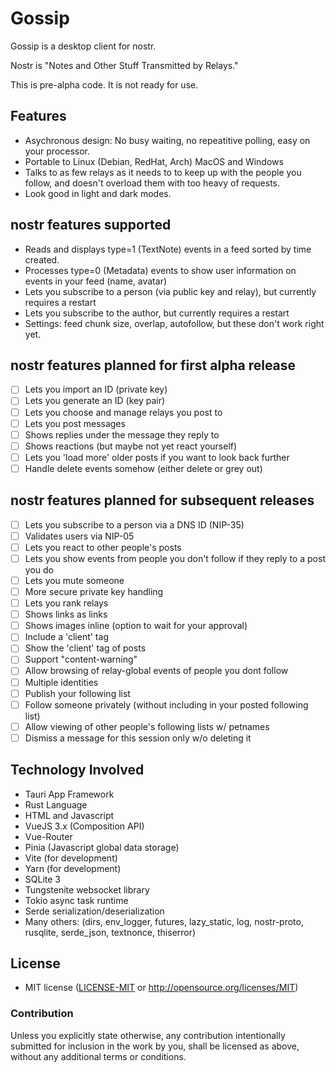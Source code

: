 # Gossip

Gossip is a desktop client for nostr.

Nostr is "Notes and Other Stuff Transmitted by Relays."

This is pre-alpha code. It is not ready for use.

## Features

- Asychronous design: No busy waiting, no repeatitive polling, easy on your processor.
- Portable to Linux (Debian, RedHat, Arch) MacOS and Windows
- Talks to as few relays as it needs to to keep up with the people you follow, and doesn't overload them with too heavy of requests.
- Look good in light and dark modes.

## nostr features supported

- Reads and displays type=1 (TextNote) events in a feed sorted by time created.
- Processes type=0 (Metadata) events to show user information on events in your feed (name, avatar)
- Lets you subscribe to a person (via public key and relay), but currently requires a restart
- Lets you subscribe to the author, but currently requires a restart
- Settings: feed chunk size, overlap, autofollow, but these don't work right yet.

## nostr features planned for first alpha release

- [ ] Lets you import an ID (private key)
- [ ] Lets you generate an ID (key pair)
- [ ] Lets you choose and manage relays you post to
- [ ] Lets you post messages
- [ ] Shows replies under the message they reply to
- [ ] Shows reactions (but maybe not yet react yourself)
- [ ] Lets you 'load more' older posts if you want to look back further
- [ ] Handle delete events somehow (either delete or grey out)

## nostr features planned for subsequent releases

- [ ] Lets you subscribe to a person via a DNS ID (NIP-35)
- [ ] Validates users via NIP-05
- [ ] Lets you react to other people's posts
- [ ] Lets you show events from people you don't follow if they reply to a post you do
- [ ] Lets you mute someone
- [ ] More secure private key handling
- [ ] Lets you rank relays
- [ ] Shows links as links
- [ ] Shows images inline (option to wait for your approval)
- [ ] Include a 'client' tag
- [ ] Show the 'client' tag of posts
- [ ] Support "content-warning"
- [ ] Allow browsing of relay-global events of people you dont follow
- [ ] Multiple identities
- [ ] Publish your following list
- [ ] Follow someone privately (without including in your posted following list)
- [ ] Allow viewing of other people's following lists w/ petnames
- [ ] Dismiss a message for this session only w/o deleting it

## Technology Involved

- Tauri App Framework
- Rust Language
- HTML and Javascript
- VueJS 3.x (Composition API)
- Vue-Router
- Pinia (Javascript global data storage)
- Vite (for development)
- Yarn (for development)
- SQLite 3
- Tungstenite websocket library
- Tokio async task runtime
- Serde serialization/deserialization
- Many others: (dirs, env_logger, futures, lazy_static, log, nostr-proto, rusqlite, serde_json, textnonce, thiserror)

## License

 * MIT license ([LICENSE-MIT](LICENSE-MIT) or http://opensource.org/licenses/MIT)

### Contribution

Unless you explicitly state otherwise, any contribution intentionally submitted
for inclusion in the work by you, shall be licensed as above, without any additional
terms or conditions.
